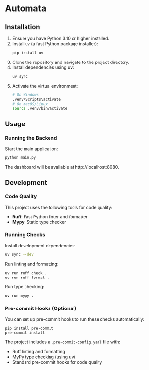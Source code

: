 # Automata

## Installation

1. Ensure you have Python 3.10 or higher installed.
2. Install `uv` (a fast Python package installer):
   ```bash
   pip install uv
   ```
3. Clone the repository and navigate to the project directory.
4. Install dependencies using uv:
   ```bash
   uv sync
   ```
5. Activate the virtual environment:
   ```bash
   # On Windows
   .venv\Scripts\activate
   # On macOS/Linux
   source .venv/bin/activate
   ```

## Usage

### Running the Backend

Start the main application:
```bash
python main.py
```

The dashboard will be available at http://localhost:8080.

## Development

### Code Quality

This project uses the following tools for code quality:

- **Ruff**: Fast Python linter and formatter
- **Mypy**: Static type checker

### Running Checks

Install development dependencies:
```bash
uv sync --dev
```

Run linting and formatting:
```bash
uv run ruff check .
uv run ruff format .
```

Run type checking:
```bash
uv run mypy .
```

### Pre-commit Hooks (Optional)

You can set up pre-commit hooks to run these checks automatically:

```bash
pip install pre-commit
pre-commit install
```

The project includes a `.pre-commit-config.yaml` file with:
- Ruff linting and formatting
- MyPy type checking (using uv)
- Standard pre-commit hooks for code quality
